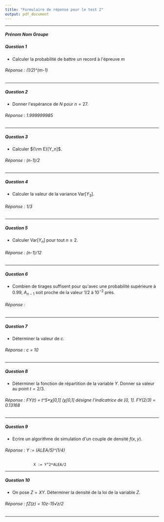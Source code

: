 ```yaml
---
title: "Formulaire de réponse pour le test 2"
output: pdf_document
---
```


** **

##### Prénom Nom Groupe



##### Question 1

* Calculer la probabilité de battre un record à l'épreuve $m$

###### Réponse : (1/2)^(m-1)

** **

##### Question 2

* Donner l'espérance de $N$ pour $n = 27$. 

###### Réponse : 1.999999985

** **

##### Question 3

* Calculer ${\rm E}[Y_n]$.


###### Réponse : (n-1)/2

** **

##### Question 4

* Calculer la valeur de la variance Var$[Y_3]$.

###### Réponse : 1/3

** **

##### Question 5

* Calculer Var$[Y_n]$ pour tout $n \geq 2$.

###### Réponse : (n-1)/12

** **


##### Question 6

* Combien de tirages suffisent pour qu'avec une probabilité supérieure à 0.99, $A_{n-1}$ soit proche de la valeur 1/2 à $10^{-2}$ près. 

###### Réponse : 

** **


##### Question 7

* Déterminer la valeur de $c$.



###### Réponse : c = 10

** ** 


##### Question 8

* Déterminer la fonction de répartition de la variable $Y$. Donner sa valeur au point $t = 2/3$. 

###### Réponse : FY(t) = t^5*χ[0,1] (χ[0,1] désigne l'indicatrice de [0, 1]. FY(2/3) = 0.13168

** **


##### Question 9


* Ecrire un algorithme de simulation d'un couple de densité $f(x,y)$.  

###### Réponse : Y := (ALEA/5)^(1/4)
                 X := Y^2*ALEA/2

** **

##### Question 10


* On pose $Z =  X Y$. Déterminer la densité de la loi de la variable $Z$.
  
###### Réponse : fZ(z) = 10z-15√z/2


** ** 


